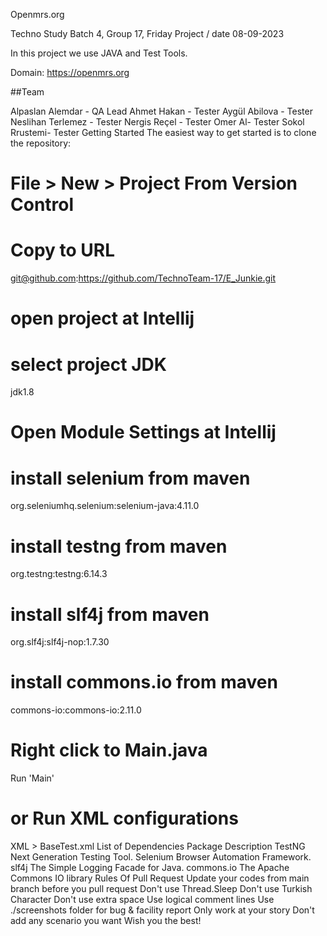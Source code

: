 Openmrs.org

Techno Study Batch 4, Group 17, Friday Project / date 08-09-2023

In this project we use JAVA and Test Tools.

Domain: https://openmrs.org  

##Team

Alpaslan Alemdar - QA Lead
Ahmet Hakan - Tester
Aygül Abilova - Tester
Neslihan Terlemez - Tester
Nergis Reçel - Tester
Omer Al- Tester
Sokol Rrustemi- Tester
Getting Started
The easiest way to get started is to clone the repository:

# File > New > Project From Version Control 
# Copy to URL
git@github.com:https://github.com/TechnoTeam-17/E_Junkie.git

# open project at Intellij
# select project JDK
jdk1.8

# Open Module Settings at Intellij
# install selenium from maven
org.seleniumhq.selenium:selenium-java:4.11.0

# install testng from maven
org.testng:testng:6.14.3

# install slf4j from maven
org.slf4j:slf4j-nop:1.7.30

# install commons.io from maven
commons-io:commons-io:2.11.0

# Right click to Main.java
Run 'Main'

# or Run XML configurations
XML > BaseTest.xml 
List of Dependencies
Package	Description
TestNG	Next Generation Testing Tool.
Selenium	Browser Automation Framework.
slf4j	The Simple Logging Facade for Java.
commons.io	The Apache Commons IO library
Rules Of Pull Request
Update your codes from main branch before you pull request
Don't use Thread.Sleep
Don't use Turkish Character
Don't use extra space
Use logical comment lines
Use ./screenshots folder for bug & facility report
Only work at your story
Don't add any scenario you want
Wish you the best!
